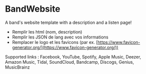 # BandWebsite

A band's website template with a description and a listen page!

- Remplir les html (nom, description)
- Remplir les JSON de lang avec vos informations
- Remplacer le logo et les favicons (par ex. [https://www.favicon-generator.org/](https://www.favicon-generator.org/))

Supported links :
Facebook, YouTube, Spotify, Apple Music, Deezer, Amazon Music, Tidal, SoundCloud, Bandcamp, Discogs, Genius, MusicBrainz
